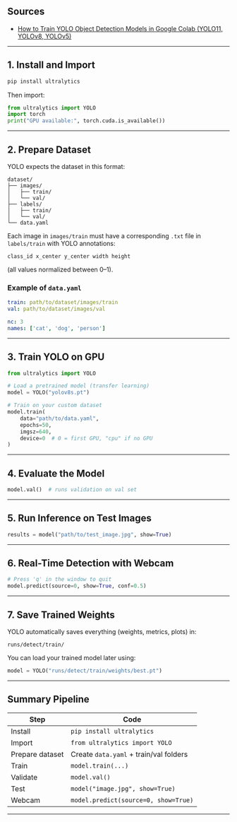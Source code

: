 ## Sources
- [How to Train YOLO Object Detection Models in Google Colab (YOLO11, YOLOv8, YOLOv5)](https://www.youtube.com/watch?v=r0RspiLG260)

---

##  1. Install and Import

```bash
pip install ultralytics
```

Then import:

```python
from ultralytics import YOLO
import torch
print("GPU available:", torch.cuda.is_available())
```

---

##  2. Prepare Dataset

YOLO expects the dataset in this format:

```
dataset/
├── images/
│   ├── train/
│   └── val/
├── labels/
│   ├── train/
│   └── val/
└── data.yaml
```

Each image in `images/train` must have a corresponding `.txt` file in `labels/train`
with YOLO annotations:

```
class_id x_center y_center width height
```

(all values normalized between 0–1).

### Example of `data.yaml`

```yaml
train: path/to/dataset/images/train
val: path/to/dataset/images/val

nc: 3
names: ['cat', 'dog', 'person']
```

---

##  3. Train YOLO on GPU

```python
from ultralytics import YOLO

# Load a pretrained model (transfer learning)
model = YOLO("yolov8s.pt")

# Train on your custom dataset
model.train(
    data="path/to/data.yaml",
    epochs=50,
    imgsz=640,
    device=0  # 0 = first GPU, "cpu" if no GPU
)
```

---

##  4. Evaluate the Model

```python
model.val()  # runs validation on val set
```

---

##  5. Run Inference on Test Images

```python
results = model("path/to/test_image.jpg", show=True)
```

---

##  6. Real-Time Detection with Webcam

```python
# Press 'q' in the window to quit
model.predict(source=0, show=True, conf=0.5)
```

---

##  7. Save Trained Weights

YOLO automatically saves everything (weights, metrics, plots) in:

```
runs/detect/train/
```

You can load your trained model later using:

```python
model = YOLO("runs/detect/train/weights/best.pt")
```

---

##  Summary Pipeline

| Step            | Code                                   |
| --------------- | -------------------------------------- |
| Install         | `pip install ultralytics`              |
| Import          | `from ultralytics import YOLO`         |
| Prepare dataset | Create `data.yaml` + train/val folders |
| Train           | `model.train(...)`                     |
| Validate        | `model.val()`                          |
| Test            | `model("image.jpg", show=True)`        |
| Webcam          | `model.predict(source=0, show=True)`   |

---

